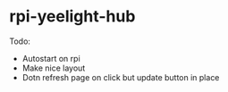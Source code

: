 # rpi-yeelight-hub

Todo:

- Autostart on rpi
- Make nice layout
- Dotn refresh page on click but update button in place
